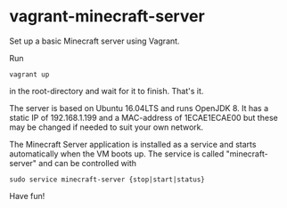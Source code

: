 # vagrant-minecraft-server
Set up a basic Minecraft server using Vagrant.

Run
```
vagrant up
```
in the root-directory and wait for it to finish. That's it.

The server is based on Ubuntu 16.04LTS and runs OpenJDK 8. It has a static IP of 192.168.1.199 and a MAC-address of 1ECAE1ECAE00 but these may be changed if needed to suit your own network.

The Minecraft Server application is installed as a service and starts automatically when the VM boots up. The service is called "minecraft-server" and can be controlled with
```
sudo service minecraft-server {stop|start|status}
```

Have fun!
